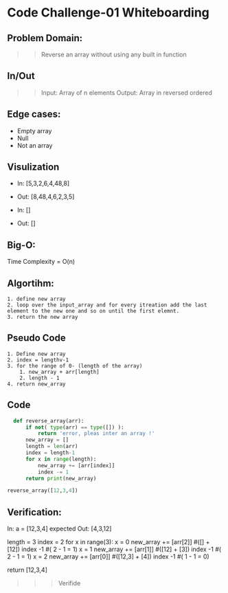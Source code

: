 # Code Challenge-01 Whiteboarding
## Problem Domain:

> > Reverse an array without using any built in function

## In/Out

> > Input: Array of n elements
> > Output: Array in reversed ordered

## Edge cases:

- Empty array
- Null
- Not an array

## Visulization

  - In: [5,3,2,6,4,48,8]
  - Out: [8,48,4,6,2,3,5]


  - In: []

  - Out: []


## Big-O: 

Time Complexity  = O(n) 


## Algortihm:
    1. define new array
    2. loop over the input_array and for every itreation add the last element to the new one and so on until the first elemnt.
    3. return the new array 

## Pseudo Code
    1. Define new array 
    2. index = lengthv-1
    3. for the range of 0- (length of the array)
        1. new_array + arr[length]
        2. length - 1
    4. return new_array 

## Code
```python
  def reverse_array(arr):
      if not( type(arr) == type([]) ):
          return 'error, pleas inter an array !'
      new_array = []
      length = len(arr)
      index = length-1
      for x in range(length):
          new_array += [arr[index]]
          index -= 1
      return print(new_array)

reverse_array([12,3,4])

```


## Verification: 

In: a = [12,3,4]
expected Out: [4,3,12]

length = 3
index = 2
for x in range(3):
x = 0
new_array += [arr[2]]   #([] + [12])
index -1                #( 2 - 1 = 1)
x = 1
new_array += [arr[1]]   #([12] + [3])
index -1                #( 2 - 1 = 1)
x = 2
new_array += [arr[0]]   #([12,3] + [4])
index -1                #( 1 - 1 = 0) 

return [12,3,4]

>>> Verifide
